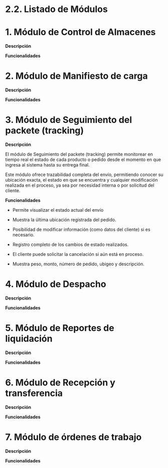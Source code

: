 # 2.2. Listado de Módulos

# 1. Módulo  de Control de Almacenes

**Descripción**

**Funcionalidades**


# 2. Módulo de Manifiesto de carga

**Descripción**

**Funcionalidades**


# 3. Módulo de Seguimiento del packete (tracking)

**Descripción**

El módulo de Seguimiento del packete (tracking) permite monitorear en tiempo real el estado de cada producto o pedido desde el momento en que ingresa al sistema hasta su entrega final.

Este módulo ofrece trazabilidad completa del envío, permitiendo conocer su ubicación exacta, el estado en que se encuentra y cualquier modificación realizada en el proceso, ya sea por necesidad interna o por solicitud del cliente.

**Funcionalidades**

- Permite visualizar el estado actual del envío 

- Muestra la última ubicación registrada del pedido.

- Posibilidad de modificar información (como datos del cliente) si es necesario.

- Registro completo de los cambios de estado realizados.

- El cliente puede solicitar la cancelación si aún está en proceso.

- Muestra peso, monto, número de pedido, ubigeo y descripción.

# 4. Módulo de Despacho

**Descripción**

**Funcionalidades**

# 5. Módulo de Reportes de liquidación

**Descripción**

**Funcionalidades**


# 6. Módulo de Recepción y transferencia

**Descripción**

**Funcionalidades**


# 7. Módulo de órdenes de trabajo

**Descripción**

**Funcionalidades**
